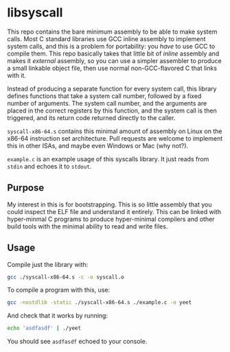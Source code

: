 # libsyscall

This repo contains the bare minimum assembly to be able to make system calls.
Most C standard libraries use GCC inline assembly to implement system calls,
and this is a problem for portability: you _have_ to use GCC to compile them.
This repo basically takes that little bit of _inline_ assembly and makes it
_external_ assembly, so you can use a simpler assembler to produce a small
linkable object file, then use normal non-GCC-flavored C that links with it.

Instead of producing a separate function for every system call, this library
defines functions that take a system call number, followed by a fixed number
of arguments. The system call number, and the arguments are placed in the
correct registers by this function, and the system call is then triggered,
and its return code returned directly to the caller.

`syscall-x86-64.s` contains this minimal amount of assembly on Linux on the
x86-64 instruction set architecture. Pull requests are welcome to implement
this in other ISAs, and maybe even Windows or Mac (why not?).

`example.c` is an example usage of this syscalls library. It just reads from
`stdin` and echoes it to `stdout`.

## Purpose

My interest in this is for bootstrapping. This is so little assembly that you
could inspect the ELF file and understand it entirely. This can be linked with
hyper-minmal C programs to produce hyper-minimal compilers and other build
tools with the minimal ability to read and write files.

## Usage

Compile just the library with:

```bash
gcc ./syscall-x86-64.s -c -o syscall.o
```

To compile a program with this, use:

```bash
gcc -nostdlib -static ./syscall-x86-64.s ./example.c -o yeet
```

And check that it works by running:

```bash
echo 'asdfasdf' | ./yeet
```

You should see `asdfasdf` echoed to your console.

